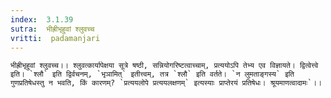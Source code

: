 ```yaml
---
index:  3.1.39
sutra:  भीह्रीभृहुवां श्लुवच्च
vritti:  padamanjari
---
```


	भीह्रीभृहुवां श्लुवच्च।। श्लुवत्कार्यापेक्षया सूत्रे षष्ठी, सन्नियोगरिष्टत्वाच्चाम्, प्रत्ययोऽपि तेभ्य एव विज्ञायते। द्वित्वेत्त्वे इति। `श्लौ` इति द्विर्वचनम्, `भृञामित्` इतीत्त्वम्, तत्र `श्लौ` इति वर्तते। `न लुमताङ्गस्य` इति गुणप्रतिषेधस्तु न भवति, किं कारणम्? `प्रत्ययलोपे प्रत्ययलक्षणम्` इत्यस्याः प्राप्तेरयं प्रतिषेधः। श्रूयमाणत्वादामः`।।
